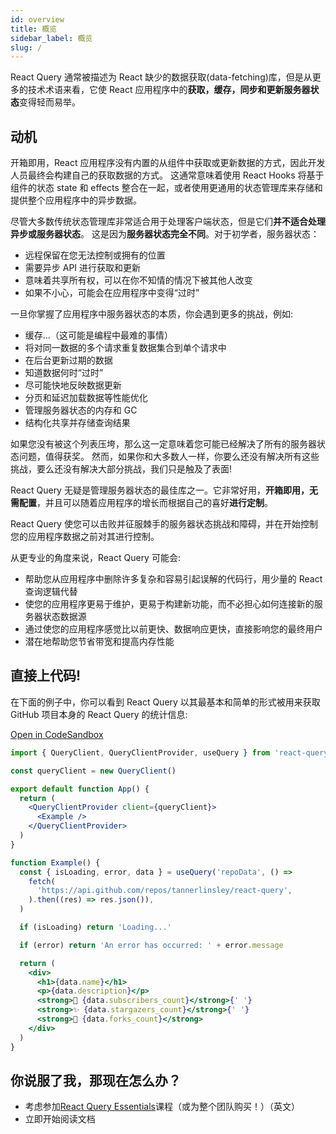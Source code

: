 ```yaml
---
id: overview
title: 概览
sidebar_label: 概览
slug: /
---
```


React Query 通常被描述为 React 缺少的数据获取(data-fetching)库，但是从更多的技术术语来看，它使 React 应用程序中的**获取，缓存，同步和更新服务器状态**变得轻而易举。

## 动机

开箱即用，React 应用程序没有内置的从组件中获取或更新数据的方式，因此开发人员最终会构建自己的获取数据的方式。
这通常意味着使用 React Hooks 将基于组件的状态 state 和 effects 整合在一起，或者使用更通用的状态管理库来存储和提供整个应用程序中的异步数据。

尽管大多数传统状态管理库非常适合用于处理客户端状态，但是它们**并不适合处理异步或服务器状态**。
这是因为**服务器状态完全不同**。对于初学者，服务器状态：

- 远程保留在您无法控制或拥有的位置
- 需要异步 API 进行获取和更新
- 意味着共享所有权，可以在你不知情的情况下被其他人改变
- 如果不小心，可能会在应用程序中变得“过时”

一旦你掌握了应用程序中服务器状态的本质，你会遇到更多的挑战，例如:

- 缓存...（这可能是编程中最难的事情）
- 将对同一数据的多个请求重复数据集合到单个请求中
- 在后台更新过期的数据
- 知道数据何时“过时”
- 尽可能快地反映数据更新
- 分页和延迟加载数据等性能优化
- 管理服务器状态的内存和 GC
- 结构化共享并存储查询结果

如果您没有被这个列表压垮，那么这一定意味着您可能已经解决了所有的服务器状态问题，值得获奖。
然而，如果你和大多数人一样，你要么还没有解决所有这些挑战，要么还没有解决大部分挑战，我们只是触及了表面!

React Query 无疑是管理服务器状态的最佳库之一。它非常好用，**开箱即用，无需配置**，并且可以随着应用程序的增长而根据自己的喜好**进行定制**。

React Query 使您可以击败并征服棘手的服务器状态挑战和障碍，并在开始控制您的应用程序数据之前对其进行控制。

从更专业的角度来说，React Query 可能会:

- 帮助您从应用程序中删除许多复杂和容易引起误解的代码行，用少量的 React 查询逻辑代替
- 使您的应用程序更易于维护，更易于构建新功能，而不必担心如何连接新的服务器状态数据源
- 通过使您的应用程序感觉比以前更快、数据响应更快，直接影响您的最终用户
- 潜在地帮助您节省带宽和提高内存性能

## 直接上代码!

在下面的例子中，你可以看到 React Query 以其最基本和简单的形式被用来获取 GitHub 项目本身的 React Query 的统计信息:

[Open in CodeSandbox](https://codesandbox.io/s/github/tannerlinsley/react-query/tree/master/examples/simple)

```jsx
import { QueryClient, QueryClientProvider, useQuery } from 'react-query'

const queryClient = new QueryClient()

export default function App() {
  return (
    <QueryClientProvider client={queryClient}>
      <Example />
    </QueryClientProvider>
  )
}

function Example() {
  const { isLoading, error, data } = useQuery('repoData', () =>
    fetch(
      'https://api.github.com/repos/tannerlinsley/react-query',
    ).then((res) => res.json()),
  )

  if (isLoading) return 'Loading...'

  if (error) return 'An error has occurred: ' + error.message

  return (
    <div>
      <h1>{data.name}</h1>
      <p>{data.description}</p>
      <strong>👀 {data.subscribers_count}</strong>{' '}
      <strong>✨ {data.stargazers_count}</strong>{' '}
      <strong>🍴 {data.forks_count}</strong>
    </div>
  )
}
```

## 你说服了我，那现在怎么办？

- 考虑参加[React Query Essentials](https://learn.tanstack.com/)课程（或为整个团队购买！）（英文）
- 立即开始阅读文档
